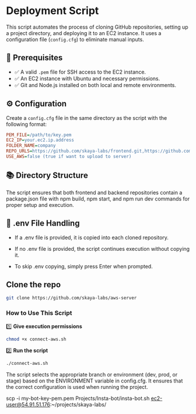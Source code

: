 # Deployment Script

This script automates the process of cloning GitHub repositories, setting up a project directory, and deploying it to an EC2 instance. It uses a configuration file (`config.cfg`) to eliminate manual inputs.

## 📌 Prerequisites
- ✅ A valid `.pem` file for SSH access to the EC2 instance.
- ✅ An EC2 instance with Ubuntu and necessary permissions.
- ✅ Git and Node.js installed on both local and remote environments.

## ⚙️ Configuration
Create a `config.cfg` file in the same directory as the script with the following format:

```ini
PEM_FILE=/path/to/key.pem
EC2_IP=your.ec2.ip.address
FOLDER_NAME=company
REPO_URLS=https://github.com/skaya-labs/frontend.git,https://github.com/skaya-labs/backend.git
USE_AWS=false (true if want to upload to server)
```

## 📚 Directory Structure

The script ensures that both frontend and backend repositories contain a package.json file with npm build, npm start, and npm run dev commands for proper setup and execution.

## 🔄 .env File Handling

- If a .env file is provided, it is copied into each cloned repository.

- If no .env file is provided, the script continues execution without copying it.

- To skip .env copying, simply press Enter when prompted.

## **Clone the repo**
```bash
git clone https://github.com/skaya-labs/aws-server
```

### **How to Use This Script**

1️⃣ **Give execution permissions**
```bash
chmod +x connect-aws.sh
```

2️⃣ **Run the script**

```bash
./connect-aws.sh
```

The script selects the appropriate branch or environment (dev, prod, or stage) based on the ENVIRONMENT variable in config.cfg. It ensures that the correct configuration is used when running the project.

scp -i my-bot-key-pem.pem Projects/Insta-bot/insta-bot.sh ec2-user@54.91.51.176:~/projects/skaya-labs/